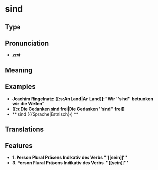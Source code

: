# sind 
## Type 
## Pronunciation 
- _**zɪnt**_ 
## Meaning 
## Examples 
- **Joachim Ringelnatz: [[:s:An Land|An Land]]: "Wir ''sind'' betrunken wie die Wellen"** 
- **[[:s:Die Gedanken sind frei|Die Gedanken ''sind'' frei]]** 
- ** sind ({{Sprache|Estnisch}}) ** 
## Translations 
## Features 
- **1. Person Plural Präsens Indikativ des Verbs '''[[sein]]'''** 
- **3. Person Plural Präsens Indikativ des Verbs '''[[sein]]'''** 

